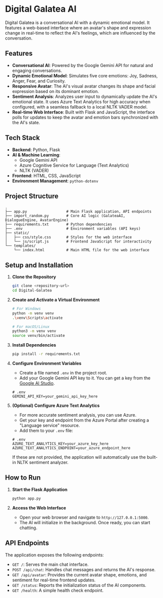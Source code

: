 # Digital Galatea AI

Digital Galatea is a conversational AI with a dynamic emotional model. It features a web-based interface where an avatar's shape and expression change in real-time to reflect the AI's feelings, which are influenced by the conversation.

## Features

- **Conversational AI**: Powered by the Google Gemini API for natural and engaging conversations.
- **Dynamic Emotional Model**: Simulates five core emotions: Joy, Sadness, Anger, Fear, and Curiosity.
- **Responsive Avatar**: The AI's visual avatar changes its shape and facial expression based on its dominant emotion.
- **Sentiment Analysis**: Analyzes user input to dynamically update the AI's emotional state. It uses Azure Text Analytics for high accuracy when configured, with a seamless fallback to a local NLTK VADER model.
- **Real-time Web Interface**: Built with Flask and JavaScript, the interface polls for updates to keep the avatar and emotion bars synchronized with the AI's state.

## Tech Stack

- **Backend**: Python, Flask
- **AI & Machine Learning**:
  - Google Gemini API
  - Azure Cognitive Service for Language (Text Analytics)
  - NLTK (VADER)
- **Frontend**: HTML, CSS, JavaScript
- **Environment Management**: `python-dotenv`

## Project Structure

```
.
├── app.py                  # Main Flask application, API endpoints
├── import_random.py        # Core AI logic (GalateaAI, DialogueEngine, AvatarEngine)
├── requirements.txt        # Python dependencies
├── .env                    # Environment variables (API keys)
├── static/
│   ├── css/style.css       # Styles for the web interface
│   └── js/script.js        # Frontend JavaScript for interactivity
└── templates/
    └── index.html          # Main HTML file for the web interface
```

## Setup and Installation

1.  **Clone the Repository**
    ```bash
    git clone <repository-url>
    cd Digital-Galatea
    ```

2.  **Create and Activate a Virtual Environment**
    ```bash
    # For Windows
    python -m venv venv
    .\venv\Scripts\activate

    # For macOS/Linux
    python3 -m venv venv
    source venv/bin/activate
    ```

3.  **Install Dependencies**
    ```bash
    pip install -r requirements.txt
    ```

4.  **Configure Environment Variables**
    - Create a file named `.env` in the project root.
    - Add your Google Gemini API key to it. You can get a key from the [Google AI Studio](https://ai.google.dev/).

    ```properties
    # .env
    GEMINI_API_KEY=your_gemini_api_key_here
    ```

5.  **(Optional) Configure Azure Text Analytics**
    - For more accurate sentiment analysis, you can use Azure.
    - Get your key and endpoint from the Azure Portal after creating a "Language service" resource.
    - Add them to your `.env` file:
    ```properties
    # .env
    AZURE_TEXT_ANALYTICS_KEY=your_azure_key_here
    AZURE_TEXT_ANALYTICS_ENDPOINT=your_azure_endpoint_here
    ```
    If these are not provided, the application will automatically use the built-in NLTK sentiment analyzer.

## How to Run

1.  **Start the Flask Application**
    ```bash
    python app.py
    ```

2.  **Access the Web Interface**
    - Open your web browser and navigate to `http://127.0.0.1:5000`.
    - The AI will initialize in the background. Once ready, you can start chatting.

## API Endpoints

The application exposes the following endpoints:

-   `GET /`: Serves the main chat interface.
-   `POST /api/chat`: Handles chat messages and returns the AI's response.
-   `GET /api/avatar`: Provides the current avatar shape, emotions, and sentiment for real-time frontend updates.
-   `GET /status`: Reports the initialization status of the AI components.
-   `GET /health`: A simple health check endpoint.
